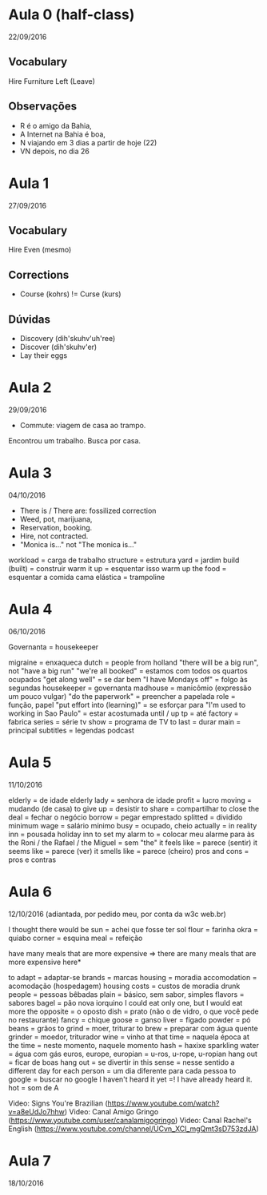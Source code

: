 # Aula 0 (half-class)
22/09/2016

## Vocabulary

Hire
Furniture
Left (Leave)

## Observações

* R é o amigo da Bahia,
* A Internet na Bahia é boa,
* N viajando em 3 dias a partir de hoje (22)
* VN depois, no dia 26

# Aula 1
27/09/2016

## Vocabulary

Hire
Even (mesmo)

## Corrections

* Course (kohrs) !=  Curse (kurs)

## Dúvidas

* Discovery (dih'skuhv'uh'ree)
* Discover (dih'skuhv'er)
* Lay their eggs

# Aula 2
29/09/2016

* Commute: viagem de casa ao trampo.

Encontrou um trabalho.
Busca por casa.

# Aula 3
04/10/2016

* There is / There are: fossilized correction
* Weed, pot, marijuana, 
* Reservation, booking.
* Hire, not contracted.
* "Monica is..." not "The monica is..."

workload = carga de trabalho
structure = estrutura
yard = jardim
build (built) = construir
warm it up = esquentar isso
warm up the food = esquentar a comida
cama elástica = trampoline

# Aula 4
06/10/2016

Governanta = housekeeper

migraine = enxaqueca
dutch = people from holland
"there will be a big run", not "have a big run"
"we're all booked" = estamos com todos os quartos ocupados
"get along well" = se dar bem
"I have Mondays off" = folgo às segundas
housekeeper = governanta
madhouse = manicômio (expressão um pouco vulgar)
"do the paperwork" = preencher a papelada
role = função, papel
"put effort into (learning)" = se esforçar para
"I'm used to working in Sao Paulo" = estar acostumada
until / up tp = até
factory = fabrica
series = série
tv show = programa de TV
to last = durar
main = principal
subtitles = legendas
podcast

# Aula 5
11/10/2016

elderly = de idade
elderly lady = senhora de idade
profit = lucro
moving = mudando (de casa)
to give up = desistir
to share = compartilhar
to close the deal = fechar o negócio
borrow = pegar emprestado
splitted = dividido
minimum wage = salário mínimo
busy = ocupado, cheio
actually = in reality
inn = pousada
holiday inn
to set my alarm to = colocar meu alarme para às
the Roni / the Rafael / the Miguel = sem "the"
it feels like = parece (sentir)
it seems like = parece (ver)
it smells like = parece (cheiro)
pros and cons = pros e contras

# Aula 6
12/10/2016
(adiantada, por pedido meu, por conta da w3c web.br)

I thought there would be sun = achei que fosse ter sol
flour = farinha
okra = quiabo
corner = esquina
meal = refeição

have many meals that are more expensive => 
there are many meals that are more expensive here*

to adapt = adaptar-se
brands = marcas
housing = moradia
accomodation = acomodação (hospedagem)
housing costs = custos de moradia
drunk people = pessoas bêbadas
plain = básico, sem sabor, simples
flavors = sabores
bagel = pão nova iorquino
I could eat only one, but I would eat more
the opposite = o oposto
dish = prato (não o de vidro, o que você pede no restaurante)
fancy = chique
goose = ganso
liver = fígado
powder = pó
beans = grãos
to grind = moer, triturar
to brew = preparar com água quente
grinder = moedor, triturador
wine = vinho
at that time = naquela época
at the time = neste momento, naquele momento
hash = haxixe
sparkling water = água com gás
euros, europe, europian =
u-ros, u-rope, u-ropian
hang out = ficar de boas
hang out = se divertir
in this sense = nesse sentido
a different day for each person = um dia diferente para cada pessoa
to google = buscar no google
I haven't heard it yet =! I have already heard it.
hot = som de A

Video: Signs You're Brazilian (https://www.youtube.com/watch?v=a8eUdJo7hhw)
Video: Canal Amigo Gringo (https://www.youtube.com/user/canalamigogringo)
Video: Canal Rachel's English (https://www.youtube.com/channel/UCvn_XCl_mgQmt3sD753zdJA)

# Aula 7
18/10/2016

